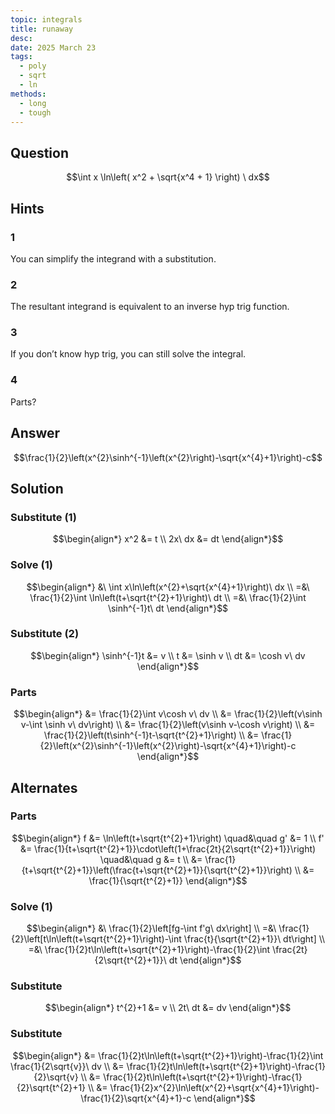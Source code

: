 ```yaml
---
topic: integrals
title: runaway
desc: 
date: 2025 March 23
tags:
  - poly
  - sqrt
  - ln
methods:
  - long
  - tough
---
```



## Question
```math
\int
  x \ln\left(
    x^2 + \sqrt{x^4 + 1}
  \right)
\ dx
```


## Hints

### 1
You can simplify the integrand with a substitution.

### 2
The resultant integrand is equivalent to an inverse hyp trig function.

### 3
If you don’t know hyp trig, you can still solve the integral.

### 4
Parts?


## Answer
```math
\frac{1}{2}\left(x^{2}\sinh^{-1}\left(x^{2}\right)-\sqrt{x^{4}+1}\right)-c
```


## Solution

### Substitute (1)
```math
\begin{align*}
  x^2 &= t
  \\ 2x\ dx &= dt
\end{align*}
```

### Solve (1)
```math
\begin{align*}
  &\ \int x\ln\left(x^{2}+\sqrt{x^{4}+1}\right)\ dx
  \\ =&\ \frac{1}{2}\int \ln\left(t+\sqrt{t^{2}+1}\right)\ dt
  \\ =&\ \frac{1}{2}\int \sinh^{-1}t\ dt
\end{align*}
```

### Substitute (2)
```math
\begin{align*}
  \sinh^{-1}t &= v
  \\ t &= \sinh v
  \\ dt &= \cosh v\ dv
\end{align*}
```

### Parts
```math
\begin{align*}
  &= \frac{1}{2}\int v\cosh v\ dv
  \\ &= \frac{1}{2}\left(v\sinh v-\int \sinh v\ dv\right)
  \\ &= \frac{1}{2}\left(v\sinh v-\cosh v\right)
  \\ &= \frac{1}{2}\left(t\sinh^{-1}t-\sqrt{t^{2}+1}\right)
  \\ &= \frac{1}{2}\left(x^{2}\sinh^{-1}\left(x^{2}\right)-\sqrt{x^{4}+1}\right)-c
\end{align*}
```


## Alternates

### Parts
```math
\begin{align*}
      f &= \ln\left(t+\sqrt{t^{2}+1}\right) \quad&\quad g' &= 1
  \\ f' &= \frac{1}{t+\sqrt{t^{2}+1}}\cdot\left(1+\frac{2t}{2\sqrt{t^{2}+1}}\right) \quad&\quad g &= t
  \\ &= \frac{1}{t+\sqrt{t^{2}+1}}\left(\frac{t+\sqrt{t^{2}+1}}{\sqrt{t^{2}+1}}\right)
  \\ &= \frac{1}{\sqrt{t^{2}+1}}
\end{align*}
```

### Solve (1)
```math
\begin{align*}
  &\ \frac{1}{2}\left[fg-\int f'g\ dx\right]
  \\ =&\ \frac{1}{2}\left[t\ln\left(t+\sqrt{t^{2}+1}\right)-\int \frac{t}{\sqrt{t^{2}+1}}\ dt\right]
  \\ =&\ \frac{1}{2}t\ln\left(t+\sqrt{t^{2}+1}\right)-\frac{1}{2}\int \frac{2t}{2\sqrt{t^{2}+1}}\ dt
\end{align*}
```

### Substitute
```math
\begin{align*}
  t^{2}+1 &= v
  \\ 2t\ dt &= dv
\end{align*}
```

### Substitute
```math
\begin{align*}
  &= \frac{1}{2}t\ln\left(t+\sqrt{t^{2}+1}\right)-\frac{1}{2}\int \frac{1}{2\sqrt{v}}\ dv
  \\ &= \frac{1}{2}t\ln\left(t+\sqrt{t^{2}+1}\right)-\frac{1}{2}\sqrt{v}
  \\ &= \frac{1}{2}t\ln\left(t+\sqrt{t^{2}+1}\right)-\frac{1}{2}\sqrt{t^{2}+1}
  \\ &= \frac{1}{2}x^{2}\ln\left(x^{2}+\sqrt{x^{4}+1}\right)-\frac{1}{2}\sqrt{x^{4}+1}-c
\end{align*}
```
